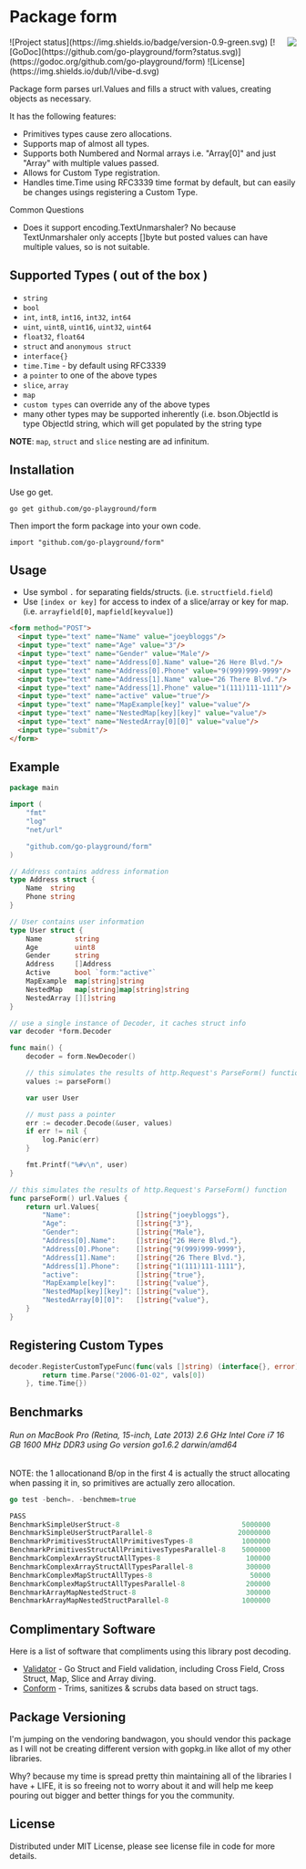 Package form
============
<img align="right" src="https://raw.githubusercontent.com/go-playground/form/master/logo.jpg">
![Project status](https://img.shields.io/badge/version-0.9-green.svg)
[![GoDoc](https://github.com/go-playground/form?status.svg)](https://godoc.org/github.com/go-playground/form)
![License](https://img.shields.io/dub/l/vibe-d.svg)

Package form parses url.Values and fills a struct with values, creating objects as necessary.

It has the following features:

-   Primitives types cause zero allocations.  
-   Supports map of almost all types.  
-   Supports both Numbered and Normal arrays i.e. "Array[0]" and just "Array" with multiple values passed.
-   Allows for Custom Type registration.
-   Handles time.Time using RFC3339 time format by default, but can easily be changes usings registering a Custom Type.

Common Questions

-   Does it support encoding.TextUnmarshaler? No because TextUnmarshaler only accepts []byte but posted values can have multiple values, so is not suitable.

Supported Types ( out of the box )
----------

* `string`
* `bool`
* `int`, `int8`, `int16`, `int32`, `int64`
* `uint`, `uint8`, `uint16`, `uint32`, `uint64`
* `float32`, `float64`
* `struct` and `anonymous struct`
* `interface{}`
* `time.Time` - by default using RFC3339
* a `pointer` to one of the above types
* `slice`, `array`
* `map`
* `custom types` can override any of the above types
* many other types may be supported inherently (i.e. bson.ObjectId is type ObjectId string, which will get populated by the string type

**NOTE**: `map`, `struct` and `slice` nesting are ad infinitum.

Installation
------------

Use go get.

	go get github.com/go-playground/form

Then import the form package into your own code.

	import "github.com/go-playground/form"
    
Usage
-----

- Use symbol `.` for separating fields/structs. (i.e. `structfield.field`)
- Use `[index or key]` for access to index of a slice/array or key for map. (i.e. `arrayfield[0]`, `mapfield[keyvalue]`)

```html
<form method="POST">
  <input type="text" name="Name" value="joeybloggs"/>
  <input type="text" name="Age" value="3"/>
  <input type="text" name="Gender" value="Male"/>
  <input type="text" name="Address[0].Name" value="26 Here Blvd."/>
  <input type="text" name="Address[0].Phone" value="9(999)999-9999"/>
  <input type="text" name="Address[1].Name" value="26 There Blvd."/>
  <input type="text" name="Address[1].Phone" value="1(111)111-1111"/>
  <input type="text" name="active" value="true"/>
  <input type="text" name="MapExample[key]" value="value"/>
  <input type="text" name="NestedMap[key][key]" value="value"/>
  <input type="text" name="NestedArray[0][0]" value="value"/>
  <input type="submit"/>
</form>
```

Example
-------
```go
package main

import (
	"fmt"
	"log"
	"net/url"

	"github.com/go-playground/form"
)

// Address contains address information
type Address struct {
	Name  string
	Phone string
}

// User contains user information
type User struct {
	Name        string
	Age         uint8
	Gender      string
	Address     []Address
	Active      bool `form:"active"`
	MapExample  map[string]string
	NestedMap   map[string]map[string]string
	NestedArray [][]string
}

// use a single instance of Decoder, it caches struct info
var decoder *form.Decoder

func main() {
	decoder = form.NewDecoder()

	// this simulates the results of http.Request's ParseForm() function
	values := parseForm()

	var user User

	// must pass a pointer
	err := decoder.Decode(&user, values)
	if err != nil {
		log.Panic(err)
	}

	fmt.Printf("%#v\n", user)
}

// this simulates the results of http.Request's ParseForm() function
func parseForm() url.Values {
	return url.Values{
		"Name":                []string{"joeybloggs"},
		"Age":                 []string{"3"},
		"Gender":              []string{"Male"},
		"Address[0].Name":     []string{"26 Here Blvd."},
		"Address[0].Phone":    []string{"9(999)999-9999"},
		"Address[1].Name":     []string{"26 There Blvd."},
		"Address[1].Phone":    []string{"1(111)111-1111"},
		"active":              []string{"true"},
		"MapExample[key]":     []string{"value"},
		"NestedMap[key][key]": []string{"value"},
		"NestedArray[0][0]":   []string{"value"},
	}
}
```

Registering Custom Types
--------------
```go
decoder.RegisterCustomTypeFunc(func(vals []string) (interface{}, error) {
		return time.Parse("2006-01-02", vals[0])
	}, time.Time{})
```

Benchmarks
------
###### Run on MacBook Pro (Retina, 15-inch, Late 2013) 2.6 GHz Intel Core i7 16 GB 1600 MHz DDR3 using Go version go1.6.2 darwin/amd64

NOTE: the 1 allocationand B/op in the first 4 is actually the struct allocating when passing it in, so primitives are actually zero allocation.

```go
go test -bench=. -benchmem=true

PASS
BenchmarkSimpleUserStruct-8                          	 5000000	       320 ns/op	      64 B/op	       1 allocs/op
BenchmarkSimpleUserStructParallel-8                  	20000000	       110 ns/op	      64 B/op	       1 allocs/op
BenchmarkPrimitivesStructAllPrimitivesTypes-8        	 1000000	      1075 ns/op	      96 B/op	       1 allocs/op
BenchmarkPrimitivesStructAllPrimitivesTypesParallel-8	 5000000	       285 ns/op	      96 B/op	       1 allocs/op
BenchmarkComplexArrayStructAllTypes-8                	  100000	     19748 ns/op	    6600 B/op	     143 allocs/op
BenchmarkComplexArrayStructAllTypesParallel-8        	  300000	      5844 ns/op	    6600 B/op	     143 allocs/op
BenchmarkComplexMapStructAllTypes-8                  	   50000	     33943 ns/op	   20276 B/op	     224 allocs/op
BenchmarkComplexMapStructAllTypesParallel-8          	  200000	     12228 ns/op	   20277 B/op	     224 allocs/op
BenchmarkArrayMapNestedStruct-8                      	  300000	      4658 ns/op	    1840 B/op	      27 allocs/op
BenchmarkArrayMapNestedStructParallel-8              	 1000000	      1498 ns/op	    1840 B/op	      27 allocs/op
```


Complimentary Software
----------------------

Here is a list of software that compliments using this library post decoding.

* [Validator](https://github.com/go-playground/validator) - Go Struct and Field validation, including Cross Field, Cross Struct, Map, Slice and Array diving.
* [Conform](https://github.com/leebenson/conform) - Trims, sanitizes & scrubs data based on struct tags.

Package Versioning
----------
I'm jumping on the vendoring bandwagon, you should vendor this package as I will not
be creating different version with gopkg.in like allot of my other libraries.

Why? because my time is spread pretty thin maintaining all of the libraries I have + LIFE,
it is so freeing not to worry about it and will help me keep pouring out bigger and better
things for you the community.

License
------
Distributed under MIT License, please see license file in code for more details.